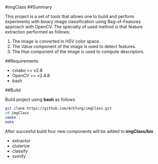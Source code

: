 #imgClass
##Summary

This project is a set of tools that allows one to build and perform experiments with binary image classification using Bag-of-Features approach with OpenCV. The specialty of used method is that feature extraction performed as follows:

1. The image is converted in HSV color space.
2. The Value component of the image is used to detect features.
3. The Hue component of the image is used to compute descriptors.

##Requirements

* cmake >= v2.8
* OpenCV >= v2.4.8
* bash

##Build

Build project using **bash** as follows
```Bash
git clone https://github.com/4ch7ung/imgClass.git
cd imgClass
cmake .
make
```

After succesful build four new components will be added to **imgClass/bin**
* extractor
* cluterize
* classify
* svmify
